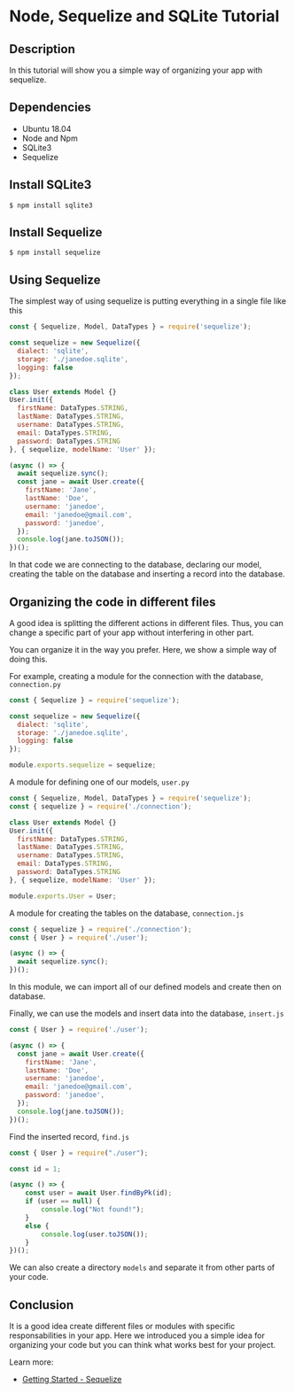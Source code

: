 # Node, Sequelize and SQLite Tutorial

## Description

In this tutorial will show you a simple way of organizing your app with sequelize.

## Dependencies

* Ubuntu 18.04
* Node and Npm
* SQLite3
* Sequelize

## Install SQLite3

```
$ npm install sqlite3
```

## Install Sequelize

```
$ npm install sequelize
```

## Using Sequelize

The simplest way of using sequelize is putting everything in a single file like this
```javascript
const { Sequelize, Model, DataTypes } = require('sequelize');

const sequelize = new Sequelize({
  dialect: 'sqlite',
  storage: './janedoe.sqlite',
  logging: false
});

class User extends Model {}
User.init({
  firstName: DataTypes.STRING,
  lastName: DataTypes.STRING,
  username: DataTypes.STRING,
  email: DataTypes.STRING,
  password: DataTypes.STRING
}, { sequelize, modelName: 'User' });

(async () => {
  await sequelize.sync();
  const jane = await User.create({
    firstName: 'Jane',
    lastName: 'Doe',
    username: 'janedoe',
    email: 'janedoe@gmail.com',
    password: 'janedoe',
  });
  console.log(jane.toJSON());
})();
```

In that code we are connecting to the database, declaring our model, creating the table on the database and inserting a record into the database.

## Organizing the code in different files

A good idea is splitting the different actions in different files. Thus, you can change a specific part of your app without interfering in other part.

You can organize it in the way you prefer. Here, we show a simple way of doing this.

For example, creating a module for the connection with the database, `connection.py`

```javascript
const { Sequelize } = require('sequelize');

const sequelize = new Sequelize({
  dialect: 'sqlite',
  storage: './janedoe.sqlite',
  logging: false
});

module.exports.sequelize = sequelize;
```

A module for defining one of our models, `user.py`

```javascript
const { Sequelize, Model, DataTypes } = require('sequelize');
const { sequelize } = require('./connection');

class User extends Model {}
User.init({
  firstName: DataTypes.STRING,
  lastName: DataTypes.STRING,
  username: DataTypes.STRING,
  email: DataTypes.STRING,
  password: DataTypes.STRING
}, { sequelize, modelName: 'User' });

module.exports.User = User;
```

A module for creating the tables on the database, `connection.js`

```javascript
const { sequelize } = require('./connection');
const { User } = require('./user');

(async () => {
  await sequelize.sync();
})();
```
In this module, we can import all of our defined models and create then on database.

Finally, we can use the models and insert data into the database, `insert.js`
```javascript
const { User } = require('./user');

(async () => {
  const jane = await User.create({
    firstName: 'Jane',
    lastName: 'Doe',
    username: 'janedoe',
    email: 'janedoe@gmail.com',
    password: 'janedoe',
  });
  console.log(jane.toJSON());
})();
```

Find the inserted record, `find.js`
```javascript
const { User } = require("./user");

const id = 1;

(async () => {
    const user = await User.findByPk(id);
    if (user == null) {
        console.log("Not found!");
    }
    else {
        console.log(user.toJSON());
    }
})();
```

We can also create a directory `models` and separate it from other parts of your code.

## Conclusion

It is a good idea create different files or modules with specific responsabilities in your app. Here we introduced you a simple idea for organizing your code but you can think what works best for your project.

Learn more:

* [Getting Started - Sequelize](https://sequelize.org/master/manual/getting-started.html)